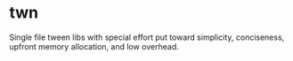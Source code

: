 # twn
Single file tween libs with special effort put toward simplicity, conciseness, upfront memory allocation, and low overhead.
